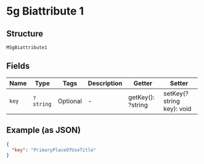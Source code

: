 
# 5g Biattribute 1

## Structure

`M5gBiattribute1`

## Fields

| Name | Type | Tags | Description | Getter | Setter |
|  --- | --- | --- | --- | --- | --- |
| `key` | `?string` | Optional | - | getKey(): ?string | setKey(?string key): void |

## Example (as JSON)

```json
{
  "key": "PrimaryPlaceOfUseTitle"
}
```

